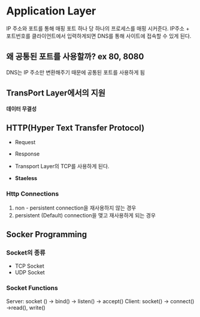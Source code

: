 # Application Layer

IP 주소와 포트를 통해 매핑 
포트 하나 당 하나의 프로세스를 매핑 시커준다. 
IP주소 + 포트번호를 클라이언트에서 입력하게되면 DNS를 통해 사이트에 접속할 수 있게 된다.

## 왜 공통된 포트를 사용할까? ex 80, 8080 
DNS는 IP 주소만 변환해주기 때문에 공통된 포트를 사용하게 됨

## TransPort Layer에서의 지원
**데이터 무결성**

## HTTP(Hyper Text Transfer Protocol)
- Request
- Response

- Transport Layer의 TCP를 사용하게 된다.
- **Staeless**

### Http Connections
1. non - persistent
connection을 재사용하지 않는 경우
2. persistent (Default)
connection을 맺고 재사용하게 되는 경우

## Socker Programming 

### Socket의 종류
- TCP Socket
- UDP Socket

### Socket Functions
Server: socket () -> bind() -> listen() -> accept()
Client: socket() -> connect() ->read(), write()



